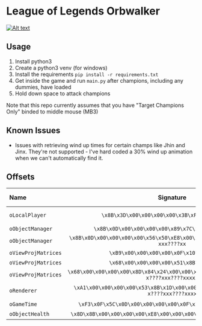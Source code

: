 # League of Legends Orbwalker

[![Alt text](https://img.youtube.com/vi/TBaV1QA_NBk/0.jpg)](https://www.youtube.com/watch?v=TBaV1QA_NBk)

## Usage
1. Install python3
2. Create a python3 venv (for windows)
3. Install the requirements `pip install -r requirements.txt`
4. Get inside the game and run `main.py` after champions, including any dummies, have loaded
5. Hold down space to attack champions

Note that this repo currently assumes that you have "Target Champions Only" binded to middle mouse (MB3)

## Known Issues
* Issues with retrieving wind up times for certain champs like Jhin and Jinx. They're not supported - I've hard coded a 30% wind up animation when we can't automatically find it.


## Offsets

| Name                  | Signature                                                                                                                     | Extra Note        |
| :---                  |    :----:                                                                                                                     |          ---:     |
| `oLocalPlayer`        | `\x8B\x3D\x00\x00\x00\x00\x3B\xF7\x75 xx????xxx`                                                                              | aBlueHero (string)|
| `oObjectManager`      | `\x8B\x0D\x00\x00\x00\x00\x89\x7C\x24\x14 xx????xxxx`                                                                         |       -           |
| `oObjectManager`      | `\x8B\x0D\x00\x00\x00\x00\x56\x50\xE8\x00\x00\x00\x00\x8B\xF0 xx????xxx????xx`                                                |       -           |
| `oViewProjMatrices`   | `\xB9\x00\x00\x00\x00\x0F\x10\x80 x????xxx`                                                                                   |       -           |
| `oViewProjMatrices`   | `\x68\x00\x00\x00\x00\x51\x8B\x00 x????xxx`                                                                                   |       -           |
| `oViewProjMatrices`   | `\x68\x00\x00\x00\x00\x8D\x84\x24\x00\x00\x00\x00\x50\x8B\x44\x24\x1C x????xxx????xxxxx`                                      |       -           |
| `oRenderer`           | `\xA1\x00\x00\x00\x00\x53\x8B\x1D\x00\x00\x00\x00\x56\x57\x8B\xF9 x????xxx????xxxx`                                           | aWidth (string)   |
| `oGameTime`           | `\xF3\x0F\x5C\x0D\x00\x00\x00\x00\x0F\x2F\xC1\xF3 xxxx????xxxx`                                                               |       -           |
| `oObjectHealth`       | `\x8D\x8B\x00\x00\x00\x00\xE8\x00\x00\x00\x00\x83\xEC xx????x????xx`                                                          |       -           |